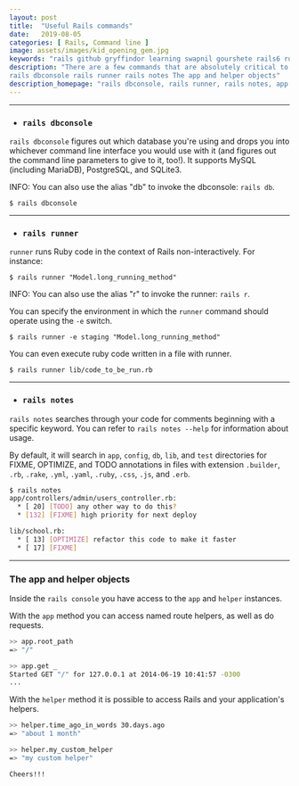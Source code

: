 ```yaml
---
layout: post
title:  "Useful Rails commands"
date:   2019-08-05
categories: [ Rails, Command line ]
image: assets/images/kid_opening_gem.jpg
keywords: "rails github gryffindor learning swapnil gourshete rails6 ruby swapnil gourshete rails dbconsole rails runner rails notes The app and helper objects"
description: "There are a few commands that are absolutely critical to your everyday usage of Rails. In the order of how much you'll probably use them are: 
rails dbconsole rails runner rails notes The app and helper objects"
description_homepage: "rails dbconsole, rails runner, rails notes, app and helper objects"
---
```


---
* ### `rails dbconsole`

`rails dbconsole` figures out which database you're using and drops you into whichever command line interface you would use with it (and figures out the command line parameters to give to it, too!). It supports MySQL (including MariaDB), PostgreSQL, and SQLite3.

INFO: You can also use the alias "db" to invoke the dbconsole: `rails db`.

`$ rails dbconsole`



---
* ### `rails runner`

`runner` runs Ruby code in the context of Rails non-interactively. For instance:

`$ rails runner "Model.long_running_method"`

INFO: You can also use the alias "r" to invoke the runner: `rails r`.

You can specify the environment in which the `runner` command should operate using the `-e` switch.

`$ rails runner -e staging "Model.long_running_method"`

You can even execute ruby code written in a file with runner.

`$ rails runner lib/code_to_be_run.rb`


---
- ### `rails notes`

`rails notes` searches through your code for comments beginning with a specific keyword. You can refer to `rails notes --help` for information about usage.

By default, it will search in `app`, `config`, `db`, `lib`, and `test` directories for FIXME, OPTIMIZE, and TODO annotations in files with extension `.builder`, `.rb`, `.rake`, `.yml`, `.yaml`, `.ruby`, `.css`, `.js`, and `.erb`.

```bash
$ rails notes
app/controllers/admin/users_controller.rb:
  * [ 20] [TODO] any other way to do this?
  * [132] [FIXME] high priority for next deploy

lib/school.rb:
  * [ 13] [OPTIMIZE] refactor this code to make it faster
  * [ 17] [FIXME]
```

---
### The app and helper objects
 
 Inside the `rails console` you have access to the `app` and `helper` instances.
 
 With the `app` method you can access named route helpers, as well as do requests.
 
 ```bash
 >> app.root_path
 => "/"
 
 >> app.get _
 Started GET "/" for 127.0.0.1 at 2014-06-19 10:41:57 -0300
 ...
 ```
 
 With the `helper` method it is possible to access Rails and your application's helpers.
 
 ```bash
 >> helper.time_ago_in_words 30.days.ago
 => "about 1 month"
 
 >> helper.my_custom_helper
 => "my custom helper"
 ```
 
`Cheers!!!`